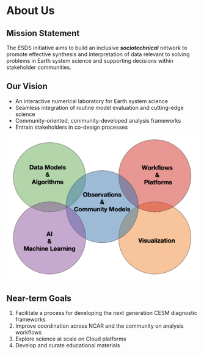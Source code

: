 # About Us

## Mission Statement

The ESDS initiative aims to build an inclusive **_sociotechnical_** network to promote effective synthesis and interpretation of data relevant to solving problems in Earth system science and supporting decisions within stakeholder communities.

## Our Vision

- An interactive numerical laboratory for Earth system science
- Seamless integration of routine model evaluation and cutting-edge science
- Community-oriented, community-developed analysis frameworks
- Entrain stakeholders in co-design processes

![ESDS Vision](./images/esds_vision.png)

## Near-term Goals

1. Facilitate a process for developing the next generation CESM diagnostic frameworks
1. Improve coordination across NCAR and the community on analysis workflows
1. Explore science at scale on Cloud platforms
1. Develop and curate educational materials

